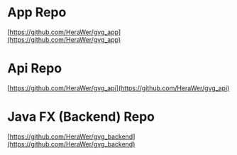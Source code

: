 # App Repo
[https://github.com/HeraWer/gvg_app](https://github.com/HeraWer/gvg_app)
# Api Repo
[https://github.com/HeraWer/gvg_api](https://github.com/HeraWer/gvg_api)
# Java FX (Backend) Repo
[https://github.com/HeraWer/gvg_backend](https://github.com/HeraWer/gvg_backend)

